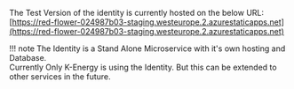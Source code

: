 The Test Version of the identity is currently hosted on the below URL:  
[https://red-flower-024987b03-staging.westeurope.2.azurestaticapps.net](https://red-flower-024987b03-staging.westeurope.2.azurestaticapps.net)    

!!! note
		The Identity is a Stand Alone Microservice with it's own hosting and Database.  
		Currently Only K-Energy is using the Identity. But this can be extended to other services in the future.